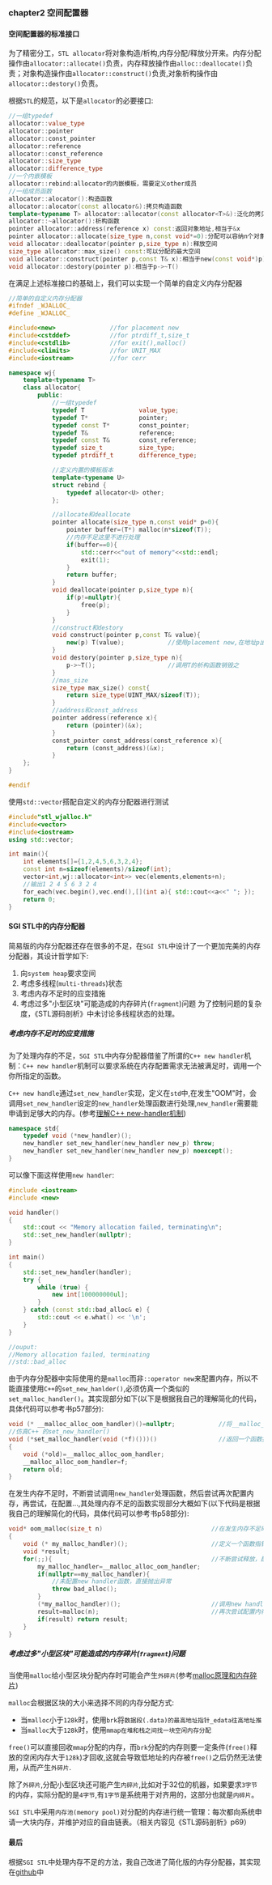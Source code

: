 ### chapter2 空间配置器

#### 空间配置器的标准接口

为了精密分工，`STL allocator`将对象构造/析构,内存分配/释放分开来。内存分配操作由`allocator::allocate()`负责，内存释放操作由`alloc::deallocate()`负责；对象构造操作由`allocator::construct()`负责,对象析构操作由`allocator::destory()`负责。

根据`STL`的规范，以下是`allocator`的必要接口:

```cpp
//一组typedef
allocator::value_type
allocator::pointer
allocator::const_pointer
allocator::reference
allocator::const_reference
allocator::size_type
allocator::difference_type
//一个内嵌模板
allocator::rebind:allocator的内嵌模板，需要定义other成员
//一组成员函数
allocator::alocator():构造函数
allocator::alocator(const allocator&):拷贝构造函数
template<typename T> allocator::allocator(const allocator<T>&):泛化的拷贝构造函数
allocator::~allocator():析构函数
pointer allocator::address(reference x) const:返回对象地址,相当于&x
pointer allocator::allocate(size_type n,const void*=0):分配可以容纳n个对象的空间，对象类别是T
void allocator::deallocator(pointer p,size_type n):释放空间
size_type allocator::max_size() const:可以分配的最大空间
void allocator::construct(pointer p,const T& x):相当于new(const void*)p) T(x)
void allocator::destory(pointer p):相当于p->~T()
```

在满足上述标准接口的基础上，我们可以实现一个简单的自定义内存分配器

```cpp
//简单的自定义内存分配器
#ifndef _WJALLOC_
#define _WJALLOC_

#include<new>               //for placement new
#include<cstddef>           //for ptrdiff_t,size_t
#include<cstdlib>           //for exit(),malloc()
#include<climits>           //for UNIT_MAX
#include<iostream>          //for cerr

namespace wj{
    template<typename T>
    class allocator{
        public:
            //一组typedef
            typedef T               value_type;
            typedef T*              pointer;
            typedef const T*        const_pointer;
            typedef T&              reference;
            typedef const T&        const_reference;
            typedef size_t          size_type;
            typedef ptrdiff_t       difference_type;

            //定义内置的模板版本
            template<typename U>
            struct rebind {
                typedef allocator<U> other;
            };

            //allocate和deallocate
            pointer allocate(size_type n,const void* p=0){
                pointer buffer=(T*) malloc(n*sizeof(T));
                //内存不足这里不进行处理
                if(buffer==0){
                    std::cerr<<"out of memory"<<std::endl;
                    exit(1);
                }
                return buffer;
            }
            void deallocate(pointer p,size_type n){
                if(p!=nullptr){
                    free(p);
                }
            }
            //construct和destory
            void construct(pointer p,const T& value){
                new(p) T(value);            //使用placement new,在地址p出构造T,并将value值传给T
            }
            void destory(pointer p,size_type n){
                p->~T();                    //调用T的析构函数销毁之
            }
            //mas_size
            size_type max_size() const{
                return size_type(UINT_MAX/sizeof(T));
            }
            //address和const_address
            pointer address(reference x){
                return (pointer)(&x);
            }
            const_pointer const_address(const_reference x){
                return (const_address)(&x);
            }
    };
}

#endif
```

使用`std::vector`搭配自定义的内存分配器进行测试

```cpp
#include"stl_wjalloc.h"
#include<vector>
#include<iostream>
using std::vector;

int main(){
    int elements[]={1,2,4,5,6,3,2,4};
    const int n=sizeof(elements)/sizeof(int);
    vector<int,wj::allocator<int>> vec(elements,elements+n);
    //输出1 2 4 5 6 3 2 4
    for_each(vec.begin(),vec.end(),[](int a){ std::cout<<a<<" "; });
    return 0;
}
```

#### SGI STL中的内存分配器

简易版的内存分配器还存在很多的不足，在`SGI STL`中设计了一个更加完美的内存分配器，其设计哲学如下:

1. 向`system heap`要求空间
2. 考虑多线程(`multi-threads`)状态
3. 考虑内存不足时的应变措施
4. 考虑过多"小型区块"可能造成的内存碎片(`fragment`)问题
为了控制问题的复杂度，《STL源码剖析》中未讨论多线程状态的处理。

##### 考虑内存不足时的应变措施

为了处理内存的不足，`SGI STL`中内存分配器借鉴了所谓的`C++ new handler`机制：`C++ new handler`机制可以要求系统在内存配置需求无法被满足时，调用一个你所指定的函数。

`C++ new handle`通过`set_new_handler`实现，定义在`std`中,在发生"OOM"时，会调用`set_new_handler`设定的`new_handler`处理函数进行处理,`new_handler`需要能申请到足够大的内存。(参考[理解C++ new-handler机制](https://blog.csdn.net/qilimi1053620912/article/details/89361479))

```cpp
namespace std{
    typedef void (*new_handler)();
    new_handler set_new_handler(new_handler new_p) throw;
    new_handler set_new_handler(new_handler new_p) noexcept();
}
```

可以像下面这样使用`new handler`:

```cpp
#include <iostream>
#include <new>

void handler()
{
    std::cout << "Memory allocation failed, terminating\n";
    std::set_new_handler(nullptr);
}

int main()
{
    std::set_new_handler(handler);
    try {
        while (true) {
            new int[100000000ul];
        }
    } catch (const std::bad_alloc& e) {
        std::cout << e.what() << '\n';
    }
}

//ouput:
//Memory allocation failed, terminating
//std::bad_alloc
```

由于内存分配器中实际使用的是`malloc`而非`::operator new`来配置内存，所以不能直接使用`C++`的`set_new_hanlder()`,必须仿真一个类似的`set_malloc_handler()`。其实现部分如下(以下是根据我自己的理解简化的代码，具体代码可以参考书p57部分):

```cpp
void (* __malloc_alloc_oom_handler)()=nullptr;            //将__malloc_alloc_oom_handler指向nullptr
//仿真C++ 的set_new_handler()
void (*set_malloc_handler(void (*f)()))()                 //返回一个函数指针void(*)(),传入void(*f)()
{
    void (*old)=__malloc_alloc_oom_handler;
    __malloc_alloc_oom_handler=f;
    return old;
}
```

在发生内存不足时，不断尝试调用`new_handler`处理函数，然后尝试再次配置内存，再尝试，在配置...,其处理内存不足的函数实现部分大概如下(以下代码是根据我自己的理解简化的代码，具体代码可以参考书p58部分):

```cpp
void* oom_malloc(size_t n)                              //在发生内存不足时调用该函数
{
    void (* my_malloc_handler)();                       //定义一个函数指针
    void *result;
    for(;;){                                            //不断尝试释放，配置，再释放，再配置...
        my_malloc_handler=__malloc_alloc_oom_handler;
        if(nullptr==my_malloc_handler){
            //未配置new handler函数，直接抛出异常
            throw bad_alloc();
        }
        (*my_malloc_handler)();                         //调用new handler尝试获得更多内存
        result=malloc(n);                               //再次尝试配置内存
        if(result) return result;
    }
}
```

##### 考虑过多"小型区块"可能造成的内存碎片(`fragment`)问题

当使用`malloc`给小型区块分配内存时可能会产生`外碎片`(参考[malloc原理和内存碎片](https://blog.csdn.net/xiaofei0859/article/details/72783391))

`malloc`会根据区块的大小来选择不同的内存分配方式:
* 当`malloc`小于`128k`时，使用`brk`将`数据段(.data)的最高地址指针_edata往高地址推`
* 当`malloc`大于`128k`时，使用`mmap在堆和栈之间找一块空闲内存分配`

`free()`可以直接回收`mmap`分配的内存，而`brk`分配的内存则要一定条件(`free()`释放的空闲内存大于`128k`)才回收,这就会导致低地址的内存被`free()`之后仍然无法使用，从而产生`外碎片`.

除了`外碎片`,分配小型区块还可能产生`内碎片`,比如对于32位的机器，如果要求`3字节`的内存，实际分配的是`4字节`,有`1字节`是系统用于对齐用的，这部分也就是`内碎片`。

`SGI STL`中采用`内存池(memory pool)`对分配的内存进行统一管理：每次都向系统申请一大块内存，并维护对应的自由链表。（相关内容见《STL源码剖析》p69）

#### 最后

根据`SGI STL`中处理内存不足的方法，我自己改进了简化版的内存分配器，其实现在[github](https://github.com/lingqing97/tinySTL/blob/master/stl_wjalloc.h)中